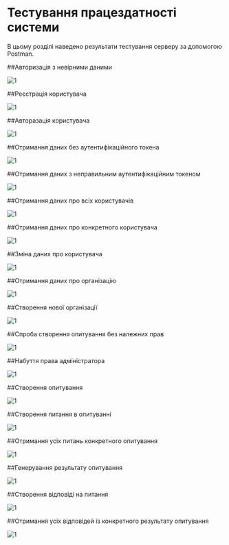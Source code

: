 # Тестування працездатності системи

В цьому розділі наведено результати тестування серверу за допомогою Postman.

##Авторизація з невірними даними

![1](https://raw.githubusercontent.com/bochka123/bobryataStars/dev/docs/test/media/1.png)

##Реєстрація користувача

![1](https://raw.githubusercontent.com/bochka123/bobryataStars/dev/docs/test/media/2.png)

##Авторазація користувача

![1](https://raw.githubusercontent.com/bochka123/bobryataStars/dev/docs/test/media/3.png)

##Отримання даних без аутентифікаційного токена

![1](https://raw.githubusercontent.com/bochka123/bobryataStars/dev/docs/test/media/4.png)

##Отримання даних з неправильним аутентифікаційним токеном

![1](https://raw.githubusercontent.com/bochka123/bobryataStars/dev/docs/test/media/5.png)

##Отримання даних про всіх користувачів

![1](https://raw.githubusercontent.com/bochka123/bobryataStars/dev/docs/test/media/6.png)

##Отримання даних про конкретного користувача

![1](https://raw.githubusercontent.com/bochka123/bobryataStars/dev/docs/test/media/7.png)

##Зміна даних про користувача

![1](https://raw.githubusercontent.com/bochka123/bobryataStars/dev/docs/test/media/8.png)

##Отримання даних про організацію

![1](https://raw.githubusercontent.com/bochka123/bobryataStars/dev/docs/test/media/9.png)

##Створення нової організації

![1](https://raw.githubusercontent.com/bochka123/bobryataStars/dev/docs/test/media/10.png)

##Спроба створення опитування без належних прав

![1](https://raw.githubusercontent.com/bochka123/bobryataStars/dev/docs/test/media/11.png)

##Набуття права адміністратора

![1](https://raw.githubusercontent.com/bochka123/bobryataStars/dev/docs/test/media/12.png)

##Створення опитування

![1](https://raw.githubusercontent.com/bochka123/bobryataStars/dev/docs/test/media/13.png)

##Створення питання в опитуванні

![1](https://raw.githubusercontent.com/bochka123/bobryataStars/dev/docs/test/media/14.png)

##Отримання усіх питань конкретного опитування

![1](https://raw.githubusercontent.com/bochka123/bobryataStars/dev/docs/test/media/15.png)

##Генерування результату опитування

![1](https://raw.githubusercontent.com/bochka123/bobryataStars/dev/docs/test/media/16.png)

##Створення відповіді на питання

![1](https://raw.githubusercontent.com/bochka123/bobryataStars/dev/docs/test/media/17.png)

##Отримання усіх відповідей із конкретного результату опитування

![1](https://raw.githubusercontent.com/bochka123/bobryataStars/dev/docs/test/media/18.png)